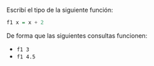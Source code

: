 Escribí el tipo de la siguiente función:

```Haskell
f1 x = x + 2
```

De forma que las siguientes consultas funcionen: 

* `f1 3`
* `f1 4.5`

